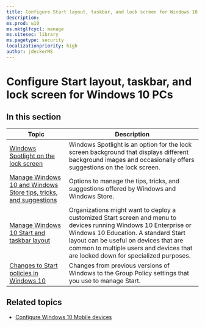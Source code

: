 ```yaml
---
title: Configure Start layout, taskbar, and lock screen for Windows 10 PCs (Windows 10)
description: 
ms.prod: w10
ms.mktglfcycl: manage
ms.sitesec: library
ms.pagetype: security
localizationpriority: high
author: jdeckerMS
---
```


# Configure Start layout, taskbar, and lock screen for Windows 10 PCs 



## In this section 

| Topic | Description |
| --- | --- |
| [Windows Spotlight on the lock screen](windows-spotlight.md) | Windows Spotlight is an option for the lock screen background that displays different background images and occasionally offers suggestions on the lock screen. |
| [Manage Windows 10 and Windows Store tips, tricks, and suggestions](manage-tips-and-suggestions.md) | Options to manage the tips, tricks, and suggestions offered by Windows and Windows Store. |
| [Manage Windows 10 Start and taskbar layout](windows-10-start-layout-options-and-policies.md) | Organizations might want to deploy a customized Start screen and menu to devices running Windows 10 Enterprise or Windows 10 Education. A standard Start layout can be useful on devices that are common to multiple users and devices that are locked down for specialized purposes. |
| [Changes to Start policies in Windows 10](changes-to-start-policies-in-windows-10.md) | Changes from previous versions of Windows to the Group Policy settings that you use to manage Start. |

## Related topics

- [Configure Windows 10 Mobile devices](configure-mobile.md)